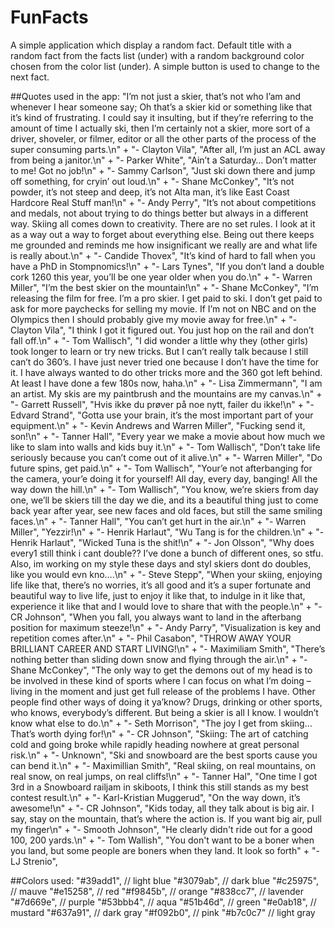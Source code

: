 # FunFacts

A simple application which display a random fact. 
Default title with a random fact from the facts list (under) with a random background color chosen from the color list (under). A simple button is used to change to the next fact.

##Quotes used in the app:
    "I’m not just a skier, that’s not who I’am and whenever I hear someone say; Oh that’s a skier kid or something like that it’s kind of frustrating. I could say it insulting, but if they’re referring to the amount of time I actually ski, then I’m certainly not a skier, more sort of a driver, shoveler, or filmer, editor or all the other parts of the process of the super consuming parts.\n" +
        "- Clayton Vila",
    "After all, I’m just an ACL away from being a janitor.\n" +
        "- Parker White",
    "Ain’t a Saturday… Don’t matter to me! Got no job!\n" +
        "- Sammy Carlson",
    "Just ski down there and jump off something, for cryin’ out loud.\n" +
        "- Shane McConkey",
    "It’s not powder, it’s not steep and deep, it’s not Alta man, it’s like East Coast Hardcore Real Stuff man!\n" +
        "- Andy Perry",
    "It’s not about competitions and medals, not about trying to do things better but always in a different way. Skiing all comes down to creativity. There are no set rules. I look at it as a way out a way to forget about everything else. Being out there keeps me grounded and reminds me how insignificant we really are and what life is really about.\n" +
        "- Candide Thovex",
    "It’s kind of hard to fall when you have a PhD in Stompnomics!\n" +
        "- Lars Tynes",
    "If you don’t land a double cork 1260 this year, you’ll be one year older when you do.\n" +
        "- Warren Miller",
    "I’m the best skier on the mountain!\n" +
        "- Shane McConkey",
    "I’m releasing the film for free. I’m a pro skier. I get paid to ski. I don’t get paid to ask for more paychecks for selling my movie. If I’m not on NBC and on the Olympics then I should probably give my movie away for free.\n" +
        "- Clayton Vila",
    "I think I got it figured out. You just hop on the rail and don’t fall off.\n" +
        "- Tom Wallisch",
    "I did wonder a little why they (other girls) took longer to learn or try new tricks. But I can’t really talk because I still can’t do 360’s. I have just never tried one because I don’t have the time for it. I have always wanted to do other tricks more and the 360 got left behind. At least I have done a few 180s now, haha.\n" +
        "- Lisa Zimmermann",
    "I am an artist. My skis are my paintbrush and the mountains are my canvas.\n" +
        "- Garrett Russell",
    "Hvis ikke du prøver på noe nytt, failer du ikke!\n" +
        "- Edvard Strand",
    "Gotta use your brain, it’s the most important part of your equipment.\n" +
        "- Kevin Andrews and Warren Miller",
    "Fucking send it, son!\n" +
        "- Tanner Hall",
    "Every year we make a movie about how much we like to slam into walls and kids buy it.\n" +
        "- Tom Wallisch",
    "Don’t take life seriously because you can’t come out of it alive.\n" +
        "- Warren Miller",
    "Do future spins, get paid.\n" +
        "- Tom Wallisch",
    "Your’e not afterbanging for the camera, your’e doing it for yourself! All day, every day, banging! All the way down the hill.\n" +
        "- Tom Wallisch",
    "You know, we’re skiers from day one, we’ll be skiers till the day we die, and its a beautiful thing just to come back year after year, see new faces and old faces, but still the same smiling faces.\n" +
        "- Tanner Hall",
    "You can’t get hurt in the air.\n" +
        "- Warren Miller",
    "Yezzir!\n" +
        "- Henrik Harlaut",
    "Wu Tang is for the children.\n" +
        "- Henrik Harlaut",
    "Wicked Tuna is the shit!\n" +
        "- Jon Olsson",
    "Why does every1 still think i cant double?? I’ve done a bunch of different ones, so stfu. Also, im working on my style these days and styl skiers dont do doubles, like you would evn kno….\n" +
        "- Steve Stepp",
    "When your skiing, enjoying life like that, there’s no worries, it’s all good and it’s a super fortunate and beautiful way to live life, just to enjoy it like that, to indulge in it like that, experience it like that and I would love to share that with the people.\n" +
        "- CR Johnson",
    "When you fall, you always want to land in the afterbang position for maximum steeze!\n" +
        "- Andy Parry",
    "Visualization is key and repetition comes after.\n" +
        "- Phil Casabon",
    "THROW AWAY YOUR BRILLIANT CAREER AND START LIVING!\n" +
        "- Maximiliam Smith",
    "There’s nothing better than sliding down snow and flying through the air.\n" +
        "- Shane McConkey",
    "The only way to get the demons out of my head is to be involved in these kind of sports where I can focus on what I’m doing – living in the moment and just get full release of the problems I have. Other people find other ways of doing it ya’know? Drugs, drinking or other sports, who knows, everybody’s different. But being a skier is all I know. I wouldn’t know what else to do.\n" +
        "- Seth Morrison",
    "The joy I get from skiing… That’s worth dying for!\n" +
        "- CR Johnson",
    "Skiing: The art of catching cold and going broke while rapidly heading nowhere at great personal risk.\n" +
        "- Unknown",
    "Ski and snowboard are the best sports cause you can bend it.\n" +
        "- Maximillian Smith",
    "Real skiing, on real mountains, on real snow, on real jumps, on real cliffs!\n" +
        "- Tanner Hal",
    "One time I got 3rd in a Snowboard railjam in skiboots, I think this still stands as my best contest result.\n" +
        "- Karl-Kristian Muggerud",
    "On the way down, it’s awesome!\n" +
        "- CR Johnson",
    "Kids today, all they talk about is big air. I say, stay on the mountain, that’s where the action is. If you want big air, pull my finger\n" +
        "- Smooth Johnson",
    "He clearly didn't ride out for a good 100, 200 yards.\n" +
        "- Tom Wallish",
    "You don't want to be a boner when you land, but some people are boners when they land. It look so forth" +
        "- LJ Strenio",
    
##Colors used:
    "#39add1", // light blue
    "#3079ab", // dark blue
    "#c25975", // mauve
    "#e15258", // red
    "#f9845b", // orange
    "#838cc7", // lavender
    "#7d669e", // purple
    "#53bbb4", // aqua
    "#51b46d", // green
    "#e0ab18", // mustard
    "#637a91", // dark gray
    "#f092b0", // pink
    "#b7c0c7"  // light gray
